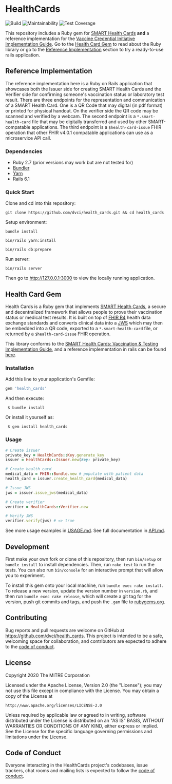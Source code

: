 # HealthCards

![Build](https://github.com/dvci/health_cards/actions/workflows/ruby.yml/badge.svg)
![Maintainability](https://api.codeclimate.com/v1/badges/a99a88d28ad37a79dbf6/maintainability)
![Test Coverage](https://api.codeclimate.com/v1/badges/a99a88d28ad37a79dbf6/test_coverage)

This repository includes a Ruby gem for [SMART Health Cards](https://smarthealth.cards/) **and** a reference implementation for the [Vaccine Credential Initiative Implementation Guide](http://build.fhir.org/ig/dvci/vaccine-credential-ig/branches/main/). Go to the [Health Card Gem](#health-card-gem) to read about the Ruby library or go to the [Reference Implementation](#reference-implementation) section to try a ready-to-use rails application. 

## Reference Implementation

The reference implementation here is a Ruby on Rails application that showcases both the Issuer side for creating SMART Health Cards and the Verifier side for confirming someone's vaccination status or laboratory test result. There are three endpoints for the representation and communication of a SMART Health Card. One is a QR Code that may digital (in pdf format) or printed for physical handout. On the verifier side the QR code may be scanned and verified by a webcam. The second endpoint is a `*.smart-health-card` file that may be digitally transferred and used by other SMART-compatable applications. The third endpoint is a `$health-card-issue` FHIR operation that other FHIR v4.0.1 compatable applications can use as a microservice API call.

### Dependencies
 - Ruby 2.7 (prior versions may work but are not tested for)
 - [Bundler](https://bundler.io)
 - [Yarn](https://yarnpkg.com)
 - Rails 6.1

### Quick Start

Clone and cd into this repository:

`git clone https://github.com/dvci/health_cards.git && cd health_cards`

Setup environment:

`bundle install`

`bin/rails yarn:install`

`bin/rails db:prepare`

Run server:

`bin/rails server`

Then go to http://127.0.0.1:3000 to view the locally running application.


## Health Card Gem

Health Cards is a Ruby gem that implements [SMART Health Cards](https://smarthealth.cards), a secure and decentralized framework that allows people to prove their vaccination status or medical test results. It is built on top of [FHIR R4](https://hl7.org/FHIR/) health data exchange standards and converts clinical data into a [JWS](https://en.wikipedia.org/wiki/JSON_Web_Signature) which may then be embedded into a QR code, exported to a `*.smart-health-card` file, or returned by a `$health-card-issue` FHIR operation.

This library conforms to the [SMART Health Cards: Vaccination & Testing Implementation Guide](http://build.fhir.org/ig/dvci/vaccine-credential-ig/branches/main/), and a reference implementation in rails can be found [here](https://github.com/dvci/health_cards).

### Installation

Add this line to your application's Gemfile:

```ruby
gem 'health_cards'
```

And then execute:

```
 $ bundle install
```

Or install it yourself as:

```
 $ gem install health_cards
```

### Usage

```ruby
# Create issuer
private_key = HealthCards::Key.generate_key
issuer = HealthCards::Issuer.new(key: private_key)

# Create health card
medical_data = FHIR::Bundle.new # populate with patient data
health_card = issuer.create_health_card(medical_data)

# Issue JWS
jws = issuer.issue_jws(medical_data)

# Create verifier
verifier = HealthCards::Verifier.new

# Verify JWS
verifier.verify(jws) # => true
```

See more usage examples in [USAGE.md](https://github.com/dvci/health_cards/blob/master/lib/USAGE.md). See full documentation in [API.md](https://github.com/dvci/health_cards/blob/master/lib/API.md).

## Development

First make your own fork or clone of this repository, then run `bin/setup` or `bundle install` to install dependencies. Then, run `rake test` to run the tests. You can also run `bin/console` for an interactive prompt that will allow you to experiment.

To install this gem onto your local machine, run `bundle exec rake install`. To release a new version, update the version number in `version.rb`, and then run `bundle exec rake release`, which will create a git tag for the version, push git commits and tags, and push the `.gem` file to [rubygems.org](https://rubygems.org).

## Contributing

Bug reports and pull requests are welcome on GitHub at https://github.com/dvci/health_cards. This project is intended to be a safe, welcoming space for collaboration, and contributors are expected to adhere to the [code of conduct](https://github.com/dvci/health_cards/blob/master/CODE_OF_CONDUCT.md).

## License

Copyright 2020 The MITRE Corporation

Licensed under the Apache License, Version 2.0 (the "License"); you may not use this file except in compliance with the License. You may obtain a copy of the License at
```
http://www.apache.org/licenses/LICENSE-2.0
```
Unless required by applicable law or agreed to in writing, software distributed under the License is distributed on an "AS IS" BASIS, WITHOUT WARRANTIES OR CONDITIONS OF ANY KIND, either express or implied. See the License for the specific language governing permissions and limitations under the License.

## Code of Conduct

Everyone interacting in the HealthCards project's codebases, issue trackers, chat rooms and mailing lists is expected to follow the [code of conduct](https://github.com/dvci/health_cards/blob/master/CODE_OF_CONDUCT.md).




